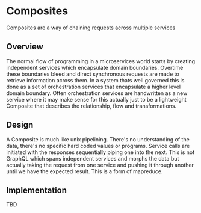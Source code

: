 # Composites

Composites are a way of chaining requests across multiple services

## Overview

The normal flow of programming in a microservices world starts by creating independent services which encapsulate domain boundaries. 
Overtime these boundaries bleed and direct synchronous requests are made to retrieve information across them. In a system thats 
well governed this is done as a set of orchestration services that encapsulate a higher level domain boundary. Often orchestration 
services are handwritten as a new service where it may make sense for this actually just to be a lightweight Composite that 
describes the relationship, flow and transformations.

## Design

A Composite is much like unix pipelining. There's no understanding of the data, there's no specific hard coded values or programs. 
Service calls are initiated with the responses sequentially piping one into the next. This is not GraphQL which spans independent 
services and morphs the data but actually taking the request from one service and pushing it through another until we have the 
expected result. This is a form of mapreduce.

## Implementation

TBD

